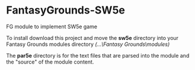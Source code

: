 # FantasyGrounds-SW5e
FG module to implement SW5e game

To install download this project and move the <b>sw5e</b> directory into your Fantasy Grounds modules directory <i>(...\Fantasy Grounds\modules)</i>

The <b>par5e</b> directory is for the text files that are parsed into the module and the "source" of the module content.
